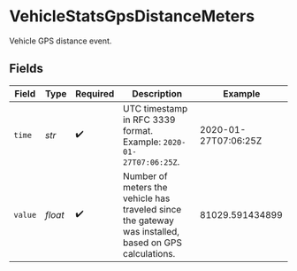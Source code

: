 # VehicleStatsGpsDistanceMeters

Vehicle GPS distance event.


## Fields

| Field                                                                                                 | Type                                                                                                  | Required                                                                                              | Description                                                                                           | Example                                                                                               |
| ----------------------------------------------------------------------------------------------------- | ----------------------------------------------------------------------------------------------------- | ----------------------------------------------------------------------------------------------------- | ----------------------------------------------------------------------------------------------------- | ----------------------------------------------------------------------------------------------------- |
| `time`                                                                                                | *str*                                                                                                 | :heavy_check_mark:                                                                                    | UTC timestamp in RFC 3339 format. Example: `2020-01-27T07:06:25Z`.                                    | 2020-01-27T07:06:25Z                                                                                  |
| `value`                                                                                               | *float*                                                                                               | :heavy_check_mark:                                                                                    | Number of meters the vehicle has traveled since the gateway was installed, based on GPS calculations. | 81029.591434899                                                                                       |